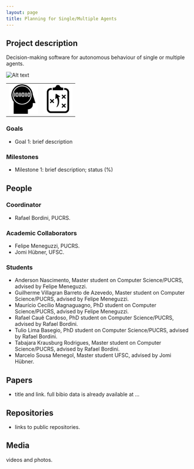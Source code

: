 ```yaml
---
layout: page
title: Planning for Single/Multiple Agents 
---
```


## Project description

Decision-making software for autonomous behaviour of single or multiple agents.

![Alt text](./proj1.jpg?raw=true "Project diagram")

| | | 
| --- | --- | 
| ![AI](../images/ia.png "AI") |  ![planning](../images/planning.png "planning") | 

### Goals

 - Goal 1: brief description

### Milestones

 - Milestone 1: brief description; status (%)


## People

### Coordinator

 - Rafael Bordini, PUCRS.

### Academic Collaborators

 - Felipe Meneguzzi, PUCRS.
 - Jomi Hübner, UFSC.

### Students

 - Anderson Nascimento, Master student on Computer Science/PUCRS, advised by Felipe Meneguzzi.
 - Guilherme  Villagran Barreto de Azevedo, Master student on Computer Science/PUCRS, advised by Felipe Meneguzzi.
 - Maurício Cecílio Magnaguagno,  PhD student on Computer Science/PUCRS, advised by Felipe Meneguzzi.
 - Rafael Cauê Cardoso,  PhD student on Computer Science/PUCRS, advised by Rafael Bordini.
 - Tulio Lima Basegio,  PhD student on Computer Science/PUCRS, advised by Rafael Bordini.
 - Tabajara Krausburg Rodrigues,  Master student on Computer Science/PUCRS, advised by Rafael Bordini.
 - Marcelo Sousa Menegol, Master student UFSC, advised by Jomi Hübner.
 
## Papers

 - title and link. full bibio data is already available at ...

## Repositories

 - links to public repositories.

## Media 

videos and photos.


